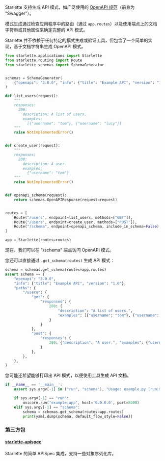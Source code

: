 Starlette 支持生成 API 模式，如广泛使用的 [OpenAPI 规范][openapi]（前身为 "Swagger"）。

模式生成通过检查应用程序中的路由（通过 `app.routes`）以及使用端点上的文档字符串或其他属性来确定完整的 API 模式。

Starlette 并不依赖于任何特定的模式生成或验证工具，但包含了一个简单的实现，基于文档字符串生成 OpenAPI 模式。

```python
from starlette.applications import Starlette
from starlette.routing import Route
from starlette.schemas import SchemaGenerator


schemas = SchemaGenerator(
    {"openapi": "3.0.0", "info": {"title": "Example API", "version": "1.0"}}
)

def list_users(request):
    """
    responses:
      200:
        description: A list of users.
        examples:
          [{"username": "tom"}, {"username": "lucy"}]
    """
    raise NotImplementedError()


def create_user(request):
    """
    responses:
      200:
        description: A user.
        examples:
          {"username": "tom"}
    """
    raise NotImplementedError()


def openapi_schema(request):
    return schemas.OpenAPIResponse(request=request)


routes = [
    Route("/users", endpoint=list_users, methods=["GET"]),
    Route("/users", endpoint=create_user, methods=["POST"]),
    Route("/schema", endpoint=openapi_schema, include_in_schema=False)
]

app = Starlette(routes=routes)
```

现在，我们可以在 "/schema" 端点访问 OpenAPI 模式。

您还可以直接通过 `.get_schema(routes)` 生成 API 模式：

```python
schema = schemas.get_schema(routes=app.routes)
assert schema == {
    "openapi": "3.0.0",
    "info": {"title": "Example API", "version": "1.0"},
    "paths": {
        "/users": {
            "get": {
                "responses": {
                    200: {
                        "description": "A list of users.",
                        "examples": [{"username": "tom"}, {"username": "lucy"}],
                    }
                }
            },
            "post": {
                "responses": {
                    200: {"description": "A user.", "examples": {"username": "tom"}}
                }
            },
        },
    },
}
```

您可能还希望能够打印出 API 模式，以便使用工具生成 API 文档。

```python
if __name__ == '__main__':
    assert sys.argv[-1] in ("run", "schema"), "Usage: example.py [run|schema]"

    if sys.argv[-1] == "run":
        uvicorn.run("example:app", host='0.0.0.0', port=8000)
    elif sys.argv[-1] == "schema":
        schema = schemas.get_schema(routes=app.routes)
        print(yaml.dump(schema, default_flow_style=False))
```

### 第三方包

#### [starlette-apispec][starlette-apispec]

Starlette 的简单 APISpec 集成，支持一些对象序列化库。

[openapi]: https://github.com/OAI/OpenAPI-Specification
[starlette-apispec]: https://github.com/Woile/starlette-apispec
